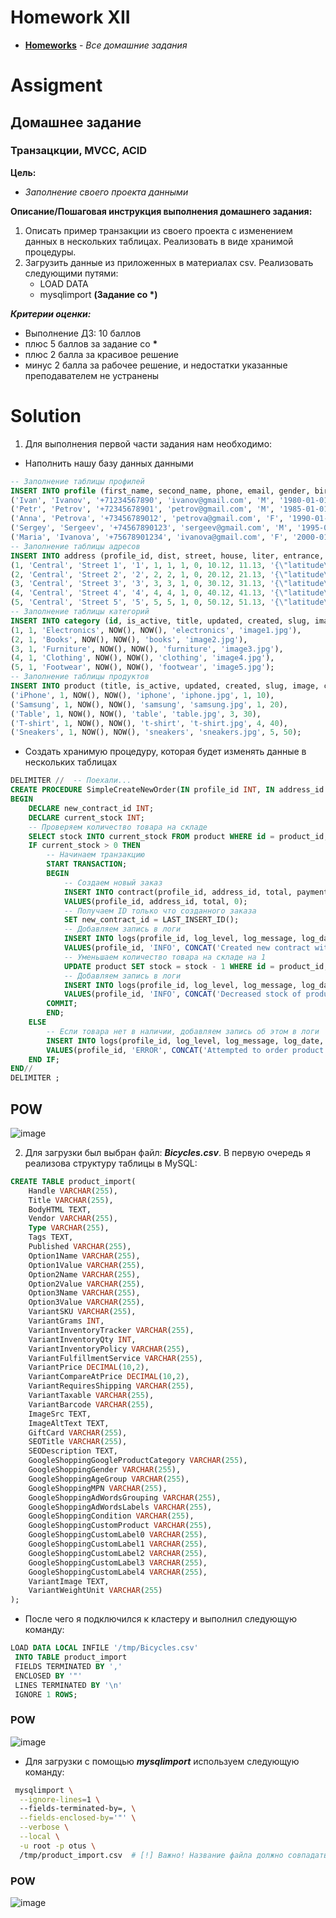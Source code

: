 # Homework XII
* **[Homeworks](/README.md)** - *Все домашние задания*
# Assigment
## Домашнее задание
### Транзацкции, MVCC, ACID

**Цель:**<br>
* *Заполнение своего проекта данными*

**Описание/Пошаговая инструкция выполнения домашнего задания:**
1. Описать пример транзакции из своего проекта с изменением данных в нескольких таблицах. Реализовать в виде хранимой процедуры.
2. Загрузить данные из приложенных в материалах csv. Реализовать следующими путями:
   * LOAD DATA
   * mysqlimport __(Задание со \*)__

***Критерии оценки:***
* Выполнение ДЗ: 10 баллов
* плюс 5 баллов за задание со __*__
* плюс 2 балла за красивое решение
* минус 2 балла за рабочее решение, и недостатки указанные преподавателем не устранены

[//]: # (# Assessment)
[//]: # (![image]&#40;https://user-images.githubusercontent.com/37443340/227890091-022abddf-40b5-4b30-9026-981c53cc046d.png&#41;)
# Solution
1. Для выполнения первой части задания нам необходимо:
* Наполнить нашу базу данных данными
```sql
-- Заполнение таблицы профилей 
INSERT INTO profile (first_name, second_name, phone, email, gender, birthday, is_push_allow, is_superuser, is_staff) VALUES 
('Ivan', 'Ivanov', '+71234567890', 'ivanov@gmail.com', 'M', '1980-01-01 00:00:00', 1, 0, 0),
('Petr', 'Petrov', '+72345678901', 'petrov@gmail.com', 'M', '1985-01-01 00:00:00', 1, 0, 0),
('Anna', 'Petrova', '+73456789012', 'petrova@gmail.com', 'F', '1990-01-01 00:00:00', 1, 0, 0),
('Sergey', 'Sergeev', '+74567890123', 'sergeev@gmail.com', 'M', '1995-01-01 00:00:00', 1, 0, 0),
('Maria', 'Ivanova', '+75678901234', 'ivanova@gmail.com', 'F', '2000-01-01 00:00:00', 1, 0, 0);
-- Заполнение таблицы адресов
INSERT INTO address (profile_id, dist, street, house, liter, entrance, is_doorphone_exist, not_call_doorphone, latitude, longitude, geolocation) VALUES 
(1, 'Central', 'Street 1', '1', 1, 1, 1, 0, 10.12, 11.13, '{\"latitude\": 10.12, \"longitude\": 11.13}'),
(2, 'Central', 'Street 2', '2', 2, 2, 1, 0, 20.12, 21.13, '{\"latitude\": 20.12, \"longitude\": 21.13}'),
(3, 'Central', 'Street 3', '3', 3, 3, 1, 0, 30.12, 31.13, '{\"latitude\": 30.12, \"longitude\": 31.13}'),
(4, 'Central', 'Street 4', '4', 4, 4, 1, 0, 40.12, 41.13, '{\"latitude\": 40.12, \"longitude\": 41.13}'),
(5, 'Central', 'Street 5', '5', 5, 5, 1, 0, 50.12, 51.13, '{\"latitude\": 50.12, \"longitude\": 51.13}');
-- Заполнение таблицы категорий
INSERT INTO category (id, is_active, title, updated, created, slug, image) VALUES 
(1, 1, 'Electronics', NOW(), NOW(), 'electronics', 'image1.jpg'),
(2, 1, 'Books', NOW(), NOW(), 'books', 'image2.jpg'),
(3, 1, 'Furniture', NOW(), NOW(), 'furniture', 'image3.jpg'),
(4, 1, 'Clothing', NOW(), NOW(), 'clothing', 'image4.jpg'),
(5, 1, 'Footwear', NOW(), NOW(), 'footwear', 'image5.jpg');
-- Заполнение таблицы продуктов
INSERT INTO product (title, is_active, updated, created, slug, image, category_id, stock) VALUES 
('iPhone', 1, NOW(), NOW(), 'iphone', 'iphone.jpg', 1, 10),
('Samsung', 1, NOW(), NOW(), 'samsung', 'samsung.jpg', 1, 20),
('Table', 1, NOW(), NOW(), 'table', 'table.jpg', 3, 30),
('T-shirt', 1, NOW(), NOW(), 't-shirt', 't-shirt.jpg', 4, 40),
('Sneakers', 1, NOW(), NOW(), 'sneakers', 'sneakers.jpg', 5, 50);
```
* Создать хранимую процедуру, которая будет изменять данные в нескольких таблицах

```sql
DELIMITER //  -- Поехали...
CREATE PROCEDURE SimpleCreateNewOrder(IN profile_id INT, IN address_id INT, IN total DECIMAL(10, 2), IN product_id INT)
BEGIN
    DECLARE new_contract_id INT;
    DECLARE current_stock INT;
    -- Проверяем количество товара на складе
    SELECT stock INTO current_stock FROM product WHERE id = product_id;
    IF current_stock > 0 THEN
        -- Начинаем транзакцию
        START TRANSACTION;
        BEGIN
            -- Создаем новый заказ
            INSERT INTO contract(profile_id, address_id, total, payment_done)
            VALUES(profile_id, address_id, total, 0);
            -- Получаем ID только что созданного заказа
            SET new_contract_id = LAST_INSERT_ID();
            -- Добавляем запись в логи
            INSERT INTO logs(profile_id, log_level, log_message, log_date, operation_type, operation_table)
            VALUES(profile_id, 'INFO', CONCAT('Created new contract with id ', new_contract_id), NOW(), 'INSERT', 'contract');
            -- Уменьшаем количество товара на складе на 1
            UPDATE product SET stock = stock - 1 WHERE id = product_id;
            -- Добавляем запись в логи
            INSERT INTO logs(profile_id, log_level, log_message, log_date, operation_type, operation_table)
            VALUES(profile_id, 'INFO', CONCAT('Decreased stock of product with id ', product_id), NOW(), 'UPDATE', 'product');
        COMMIT;
        END;
    ELSE
        -- Если товара нет в наличии, добавляем запись об этом в логи
        INSERT INTO logs(profile_id, log_level, log_message, log_date, operation_type, operation_table)
        VALUES(profile_id, 'ERROR', CONCAT('Attempted to order product with id ', product_id, ' but it is out of stock'), NOW(), 'UPDATE', 'product');
    END IF;
END//
DELIMITER ;
```
## POW
![image](https://github.com/Futusio/secret-keeper/assets/76515078/aebfd98f-3b39-4959-92a5-42b15d1db566)

2. Для загрузки был выбран файл: **_Bicycles.csv_**. В первую очередь я реализова структуру таблицы в MySQL:
```sql
CREATE TABLE product_import(
    Handle VARCHAR(255),
    Title VARCHAR(255),
    BodyHTML TEXT,
    Vendor VARCHAR(255),
    Type VARCHAR(255),
    Tags TEXT,
    Published VARCHAR(255),
    Option1Name VARCHAR(255),
    Option1Value VARCHAR(255),
    Option2Name VARCHAR(255),
    Option2Value VARCHAR(255),
    Option3Name VARCHAR(255),
    Option3Value VARCHAR(255),
    VariantSKU VARCHAR(255),
    VariantGrams INT,
    VariantInventoryTracker VARCHAR(255),
    VariantInventoryQty INT,
    VariantInventoryPolicy VARCHAR(255),
    VariantFulfillmentService VARCHAR(255),
    VariantPrice DECIMAL(10,2),
    VariantCompareAtPrice DECIMAL(10,2),
    VariantRequiresShipping VARCHAR(255),
    VariantTaxable VARCHAR(255),
    VariantBarcode VARCHAR(255),
    ImageSrc TEXT,
    ImageAltText TEXT,
    GiftCard VARCHAR(255),
    SEOTitle VARCHAR(255),
    SEODescription TEXT,
    GoogleShoppingGoogleProductCategory VARCHAR(255),
    GoogleShoppingGender VARCHAR(255),
    GoogleShoppingAgeGroup VARCHAR(255),
    GoogleShoppingMPN VARCHAR(255),
    GoogleShoppingAdWordsGrouping VARCHAR(255),
    GoogleShoppingAdWordsLabels VARCHAR(255),
    GoogleShoppingCondition VARCHAR(255),
    GoogleShoppingCustomProduct VARCHAR(255),
    GoogleShoppingCustomLabel0 VARCHAR(255),
    GoogleShoppingCustomLabel1 VARCHAR(255),
    GoogleShoppingCustomLabel2 VARCHAR(255),
    GoogleShoppingCustomLabel3 VARCHAR(255),
    GoogleShoppingCustomLabel4 VARCHAR(255),
    VariantImage TEXT,
    VariantWeightUnit VARCHAR(255)
);
```
- После чего я подключился к кластеру и выполнил следующую команду:
```sql
LOAD DATA LOCAL INFILE '/tmp/Bicycles.csv' 
 INTO TABLE product_import 
 FIELDS TERMINATED BY ',' 
 ENCLOSED BY '"' 
 LINES TERMINATED BY '\n' 
 IGNORE 1 ROWS;
```
### POW
![image](https://github.com/Futusio/secret-keeper/assets/76515078/34f35861-a060-402b-b0a8-223998832e0a)
- Для загрузки с помощью **_mysqlimport_** используем следующую команду:
```bash
 mysqlimport \
  --ignore-lines=1 \ 
  --fields-terminated-by=, \
  --fields-enclosed-by='"' \
  --verbose \
  --local \
  -u root -p otus \
  /tmp/product_import.csv  # [!] Важно! Название файла должно совпадать с названием таблицы
```
### POW
![image](https://github.com/Futusio/secret-keeper/assets/76515078/e94cb82a-4cea-4cf8-ae4a-ec0651a94259)